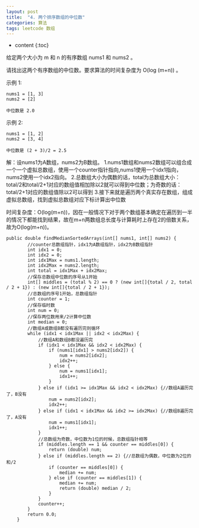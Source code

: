 ```yaml
---
layout: post
title:  "4. 两个排序数组的中位数"
categories: 算法
tags: leetcode 数组
---
```


* content
{:toc}

<!--more-->

给定两个大小为 m 和 n 的有序数组 nums1 和 nums2 。

请找出这两个有序数组的中位数。要求算法的时间复杂度为 O(log (m+n)) 。

示例 1:

```
nums1 = [1, 3]
nums2 = [2]

中位数是 2.0
```

示例 2:

```
nums1 = [1, 2]
nums2 = [3, 4]

中位数是 (2 + 3)/2 = 2.5
```

解：设nums1为A数组，nums2为B数组。
1.nums1数组和nums2数组可以组合成一个一个虚拟总数组，使用一个counter指针指向,nums1使用一个idx1指向，nums2使用一个idx2指向。
2.总数组大小为偶数的话，total为总数组大小：total/2和total/2+1对应的数组值相加除以2就可以得到中位数；为奇数的话：total/2+1对应的数组值除以2可以得到
3.接下来就是遍历两个真实存在数组，组成虚拟总数组，找到虚拟总数组对应下标计算出中位数

时间复杂度：O(log(m+n))，因在一般情况下对于两个数组基本确定在遍历到一半的情况下都能找到结果，故在m+n两数组总长度与计算耗时上存在2的倍数关系，故为O(log(m+n))。


```
public double findMedianSortedArrays(int[] nums1, int[] nums2) {
        //counter总数组指针，idx1为A数组指针，idx2为B数组指针
        int idx1 = 0;
        int idx2 = 0;
        int idx1Max = nums1.length;
        int idx2Max = nums2.length;
        int total = idx1Max + idx2Max;
        //保存总数组中位数的序号从1开始
        int[] middles = (total % 2) == 0 ? (new int[]{total / 2, total / 2 + 1}) : (new int[]{total / 2 + 1});
        //总数组的序号1开始，总数组指针
        int counter = 1;
        //保存临时数
        int num = 0;
        //保存两位数用来/2计算中位数
        int median = 0;
        //数组A或数组B都没有遍历完则循环
        while (idx1 < idx1Max || idx2 < idx2Max) {
            //数组A和数组B都没遍历完
            if (idx1 < idx1Max && idx2 < idx2Max) {
                if (nums1[idx1] > nums2[idx2]) {
                    num = nums2[idx2];
                    idx2++;
                } else {
                    num = nums1[idx1];
                    idx1++;
                }
            } else if (idx1 >= idx1Max && idx2 < idx2Max) {//数组A遍历完了，B没有
                num = nums2[idx2];
                idx2++;
            } else if (idx1 < idx1Max && idx2 >= idx2Max) {//数组B遍历完了，A没有
                num = nums1[idx1];
                idx1++;
            }
            //总数组为奇数，中位数为1位的时候，总数组指针相等
            if (middles.length == 1 && counter == middles[0]) {
                return (double) num;
            } else if (middles.length == 2) {//总数组为偶数，中位数为2位的和/2
                if (counter == middles[0]) {
                    median += num;
                } else if (counter == middles[1]) {
                    median += num;
                    return (double) median / 2;
                }
            }
            counter++;
        }
        return 0.0;
    }
```